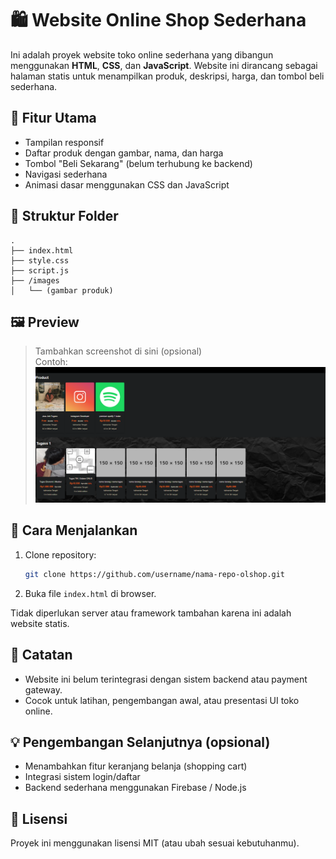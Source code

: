 # 🛍️ Website Online Shop Sederhana

Ini adalah proyek website toko online sederhana yang dibangun menggunakan **HTML**, **CSS**, dan **JavaScript**. Website ini dirancang sebagai halaman statis untuk menampilkan produk, deskripsi, harga, dan tombol beli sederhana.

## 🔧 Fitur Utama

- Tampilan responsif
- Daftar produk dengan gambar, nama, dan harga
- Tombol "Beli Sekarang" (belum terhubung ke backend)
- Navigasi sederhana
- Animasi dasar menggunakan CSS dan JavaScript

## 📁 Struktur Folder

```
.
├── index.html
├── style.css
├── script.js
├── /images
│   └── (gambar produk)
```

## 🖼️ Preview

> Tambahkan screenshot di sini (opsional)  
Contoh:
![preview](img/preview.png)

## 🚀 Cara Menjalankan

1. Clone repository:
   ```bash
   git clone https://github.com/username/nama-repo-olshop.git
   ```
2. Buka file `index.html` di browser.

Tidak diperlukan server atau framework tambahan karena ini adalah website statis.

## 📌 Catatan

- Website ini belum terintegrasi dengan sistem backend atau payment gateway.
- Cocok untuk latihan, pengembangan awal, atau presentasi UI toko online.

## 💡 Pengembangan Selanjutnya (opsional)

- Menambahkan fitur keranjang belanja (shopping cart)
- Integrasi sistem login/daftar
- Backend sederhana menggunakan Firebase / Node.js

## 📄 Lisensi

Proyek ini menggunakan lisensi MIT (atau ubah sesuai kebutuhanmu).
